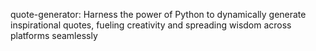 quote-generator: Harness the power of Python to dynamically generate inspirational quotes, fueling creativity and spreading wisdom across platforms seamlessly
